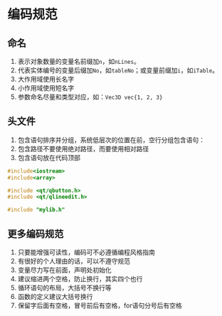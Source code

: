 # 编码规范

## 命名

1. 表示对象数量的变量名前缀加`n`，如`nLines`。
2. 代表实体编号的变量后缀加`No`，如`tableNo`；或变量前缀加`i`，如`iTable`。
3. 大作用域使用长名字
4. 小作用域使用短名字
5. 参数命名尽量和类型对应，如：`Vec3D vec{1, 2, 3}`

## 头文件

1. 包含语句排序并分组，系统低层次的位置在前，空行分组包含语句：
2. 包含路径不要使用绝对路径，而要使用相对路径
3. 包含语句放在代码顶部
```C++
#include<iostream>
#include<array>

#include <qt/qbutton.h>
#include <qt/qlineedit.h>

#include "mylib.h"
```

## 更多编码规范

1. 只要能增强可读性，编码可不必遵循编程风格指南
2. 有很好的个人理由的话，可以不遵守规范
3. 变量尽力写在前面，声明处初始化
4. 建议缩进两个空格，防止换行，其实四个也行
5. 循环语句的布局，大括号不换行等
6. 函数的定义建议大括号换行
7. 保留字后面有空格，冒号前后有空格，for语句分号后有空格